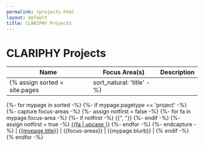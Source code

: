 ```yaml
---
permalink: /projects.html
layout: default
title: CLARIPHY Projects
---
```


# CLARIPHY Projects

<style>
table {
    width: 100%;
}
</style>

| Name | Focus Area(s) | Description |
|------|-------|:------------|
{% assign sorted = site.pages | sort_natural: 'title' -%}
{%- for mypage in sorted -%}
{%- if mypage.pagetype == 'project' -%} 
{%- capture focus-areas -%}
{%- assign notfirst = false -%}
{%- for fa in mypage.focus-area -%}
{%- if notfirst -%}
{{", "}}
{%- endif -%}
{%- assign notfirst = true -%}
[{{fa | upcase }}](/{{fa}}.html)
{%- endfor -%}
{%- endcapture -%}
| [{{mypage.title}}](/projects/{{mypage.shortname}}.html) | {{focus-areas}} | {{mypage.blurb}} |
{% endif -%}
{% endfor -%}
